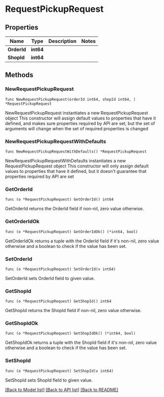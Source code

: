 # RequestPickupRequest

## Properties

Name | Type | Description | Notes
------------ | ------------- | ------------- | -------------
**OrderId** | **int64** |  | 
**ShopId** | **int64** |  | 

## Methods

### NewRequestPickupRequest

`func NewRequestPickupRequest(orderId int64, shopId int64, ) *RequestPickupRequest`

NewRequestPickupRequest instantiates a new RequestPickupRequest object
This constructor will assign default values to properties that have it defined,
and makes sure properties required by API are set, but the set of arguments
will change when the set of required properties is changed

### NewRequestPickupRequestWithDefaults

`func NewRequestPickupRequestWithDefaults() *RequestPickupRequest`

NewRequestPickupRequestWithDefaults instantiates a new RequestPickupRequest object
This constructor will only assign default values to properties that have it defined,
but it doesn't guarantee that properties required by API are set

### GetOrderId

`func (o *RequestPickupRequest) GetOrderId() int64`

GetOrderId returns the OrderId field if non-nil, zero value otherwise.

### GetOrderIdOk

`func (o *RequestPickupRequest) GetOrderIdOk() (*int64, bool)`

GetOrderIdOk returns a tuple with the OrderId field if it's non-nil, zero value otherwise
and a boolean to check if the value has been set.

### SetOrderId

`func (o *RequestPickupRequest) SetOrderId(v int64)`

SetOrderId sets OrderId field to given value.


### GetShopId

`func (o *RequestPickupRequest) GetShopId() int64`

GetShopId returns the ShopId field if non-nil, zero value otherwise.

### GetShopIdOk

`func (o *RequestPickupRequest) GetShopIdOk() (*int64, bool)`

GetShopIdOk returns a tuple with the ShopId field if it's non-nil, zero value otherwise
and a boolean to check if the value has been set.

### SetShopId

`func (o *RequestPickupRequest) SetShopId(v int64)`

SetShopId sets ShopId field to given value.



[[Back to Model list]](../README.md#documentation-for-models) [[Back to API list]](../README.md#documentation-for-api-endpoints) [[Back to README]](../README.md)


